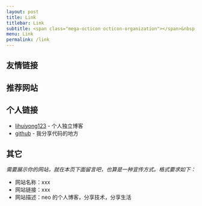 ```yaml
---
layout: post
title: Link
titlebar: Link
subtitle: <span class="mega-octicon octicon-organization"></span>&nbsp;&nbsp; Resource link
menu: Link
permalink: /link
---
```



## 友情链接



## 推荐网站



## 个人链接

- [lihuiyong123](https://lihuiyong123.github.io/) - 个人独立博客
- [github](https://github.com/lihuiyong123?) -  我分享代码的地方

## 其它  

*需要展示你的网站，就在本页下面留言吧，也算是一种宣传方式。格式要求如下：*

- 网站名称：xxx  
- 网站链接：xxx
- 网站描述：neo 的个人博客，分享技术，分享生活  

